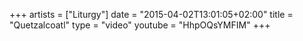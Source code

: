 +++
artists = ["Liturgy"]
date = "2015-04-02T13:01:05+02:00"
title = "Quetzalcoatl"
type = "video"
youtube = "HhpOQsYMFIM"
+++

